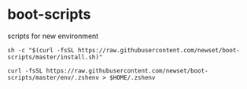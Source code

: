# boot-scripts
scripts for new environment

```
sh -c "$(curl -fsSL https://raw.githubusercontent.com/newset/boot-scripts/master/install.sh)"

curl -fsSL https://raw.githubusercontent.com/newset/boot-scripts/master/env/.zshenv > $HOME/.zshenv
```
